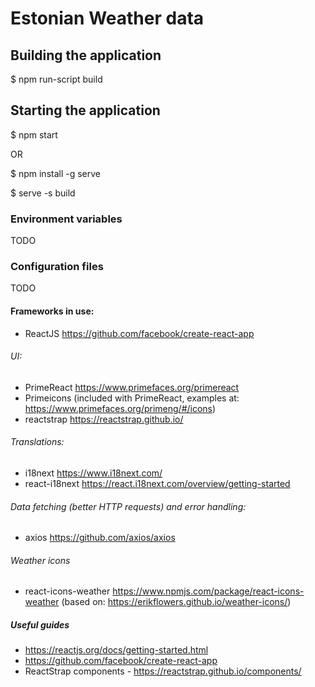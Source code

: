 #  Estonian Weather data

## Building the application

$ npm run-script build

## Starting the application

$ npm start

OR

$ npm install -g serve

$ serve -s build

### Environment variables

TODO
    
### Configuration files

TODO


#### Frameworks in use:
* ReactJS https://github.com/facebook/create-react-app

###### UI:
* PrimeReact <a>https://www.primefaces.org/primereact
* Primeicons (included with PrimeReact, examples at: https://www.primefaces.org/primeng/#/icons) 
* reactstrap https://reactstrap.github.io/

###### Translations:
* i18next https://www.i18next.com/
* react-i18next https://react.i18next.com/overview/getting-started

###### Data fetching (better HTTP requests) and error handling:
* axios https://github.com/axios/axios

###### Weather icons
* react-icons-weather https://www.npmjs.com/package/react-icons-weather (based on: https://erikflowers.github.io/weather-icons/)

##### Useful guides
* https://reactjs.org/docs/getting-started.html
* https://github.com/facebook/create-react-app
* ReactStrap components - https://reactstrap.github.io/components/